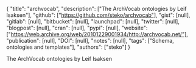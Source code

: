 {
  "title": "archvocab",
  "description": ["The ArchVocab ontologies by Leif Isaksen"],
  "github": ["https://github.com/steko/archvocab"],
  "gist": [null],
  "gitlab": [null],
  "bitbucket": [null],
  "launchpad": [null],
  "twitter": [null],
  "blogpost": [null],
  "cran": [null],
  "pypi": [null],
  "website": ["https://web.archive.org/web/20101229001934/http://archvocab.net/"],
  "publication": [null],
  "DOI": [null],
  "notes": [null],
  "tags": ["Schema, ontologies and templates"],
  "authors": ["steko"]
}

<!-- Generated by csv2md.R – do not edit by hand -->

The ArchVocab ontologies by Leif Isaksen